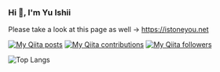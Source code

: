 ### Hi 👋, I'm Yu Ishii

Please take a look at this page as well → https://istoneyou.net

[![My Qiita posts](https://qiita-badge.apiapi.app/s/istone/posts.svg)](http://qiita.com/istone)
[![My Qiita contributions](https://qiita-badge.apiapi.app/s/istone/contributions.svg)](http://qiita.com/istone)
[![My Qiita followers](https://qiita-badge.apiapi.app/s/istone/followers.svg)](http://qiita.com/istone)

![Top Langs](https://github-readme-stats.vercel.app/api/top-langs/?username=istone-you&langs_count=10&layout=compact&hide=html,css,scss,ruby,smarty,jinja,makefile,shell,dockerfile)
